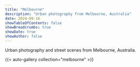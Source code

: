 ```yaml
---
title: "Melbourne"
description: "Urban photography from Melbourne, Australia"
date: 2024-09-16
showTableOfContents: false
showBreadcrumbs: true
showDate: true
showAuthor: false
---
```


Urban photography and street scenes from Melbourne, Australia.

{{< auto-gallery collection="melbourne" >}}
